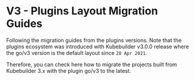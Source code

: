 # V3 - Plugins Layout Migration Guides

Following the migration guides from the plugins versions. Note that the plugins ecosystem
was introduced with Kubebuilder v3.0.0 release where the go/v3 version is the default layout
since `28 Apr 2021`.

Therefore, you can check here how to migrate the projects built from Kubebuilder 3.x with
the plugin go/v3 to the latest.



